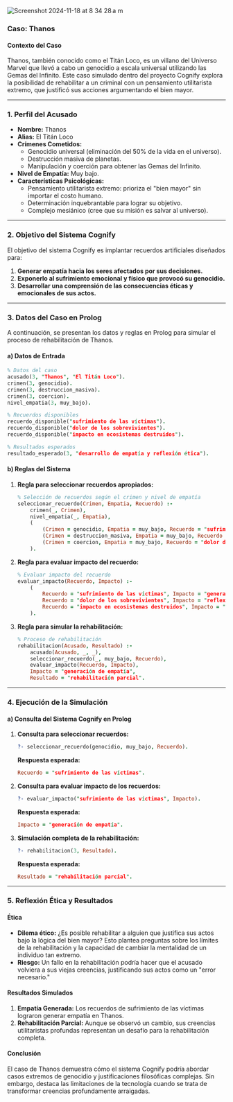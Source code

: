 ![Screenshot 2024-11-18 at 8 34 28 a m](https://github.com/user-attachments/assets/a0a4bd4d-c5fb-4764-a446-cd3e8efeb6e9)


### **Caso: Thanos**  

#### **Contexto del Caso**
Thanos, también conocido como el Titán Loco, es un villano del Universo Marvel que llevó a cabo un genocidio a escala universal utilizando las Gemas del Infinito. Este caso simulado dentro del proyecto Cognify explora la posibilidad de rehabilitar a un criminal con un pensamiento utilitarista extremo, que justificó sus acciones argumentando el bien mayor.

---

### **1. Perfil del Acusado**

- **Nombre:** Thanos  
- **Alias:** El Titán Loco  
- **Crímenes Cometidos:**
  - Genocidio universal (eliminación del 50% de la vida en el universo).  
  - Destrucción masiva de planetas.  
  - Manipulación y coerción para obtener las Gemas del Infinito.  
- **Nivel de Empatía:** Muy bajo.  
- **Características Psicológicas:**
  - Pensamiento utilitarista extremo: prioriza el "bien mayor" sin importar el costo humano.  
  - Determinación inquebrantable para lograr su objetivo.  
  - Complejo mesiánico (cree que su misión es salvar al universo).

---

### **2. Objetivo del Sistema Cognify**

El objetivo del sistema Cognify es implantar recuerdos artificiales diseñados para:  
1. **Generar empatía hacia los seres afectados por sus decisiones.**  
2. **Exponerlo al sufrimiento emocional y físico que provocó su genocidio.**  
3. **Desarrollar una comprensión de las consecuencias éticas y emocionales de sus actos.**  

---

### **3. Datos del Caso en Prolog**

A continuación, se presentan los datos y reglas en Prolog para simular el proceso de rehabilitación de Thanos.

#### **a) Datos de Entrada**

```prolog
% Datos del caso
acusado(3, "Thanos", "El Titán Loco").
crimen(3, genocidio).
crimen(3, destruccion_masiva).
crimen(3, coercion).
nivel_empatia(3, muy_bajo).

% Recuerdos disponibles
recuerdo_disponible("sufrimiento de las víctimas").
recuerdo_disponible("dolor de los sobrevivientes").
recuerdo_disponible("impacto en ecosistemas destruidos").

% Resultados esperados
resultado_esperado(3, "desarrollo de empatía y reflexión ética").
```

#### **b) Reglas del Sistema**

1. **Regla para seleccionar recuerdos apropiados:**
   ```prolog
   % Selección de recuerdos según el crimen y nivel de empatía
   seleccionar_recuerdo(Crimen, Empatia, Recuerdo) :-
       crimen(_, Crimen),
       nivel_empatia(_, Empatia),
       (
           (Crimen = genocidio, Empatia = muy_bajo, Recuerdo = "sufrimiento de las víctimas");
           (Crimen = destruccion_masiva, Empatia = muy_bajo, Recuerdo = "impacto en ecosistemas destruidos");
           (Crimen = coercion, Empatia = muy_bajo, Recuerdo = "dolor de los sobrevivientes")
       ).
   ```

2. **Regla para evaluar impacto del recuerdo:**
   ```prolog
   % Evaluar impacto del recuerdo
   evaluar_impacto(Recuerdo, Impacto) :-
       (
           Recuerdo = "sufrimiento de las víctimas", Impacto = "generación de empatía";
           Recuerdo = "dolor de los sobrevivientes", Impacto = "reflexión emocional";
           Recuerdo = "impacto en ecosistemas destruidos", Impacto = "conciencia ecológica"
       ).
   ```

3. **Regla para simular la rehabilitación:**
   ```prolog
   % Proceso de rehabilitación
   rehabilitacion(Acusado, Resultado) :-
       acusado(Acusado, _, _),
       seleccionar_recuerdo(_, muy_bajo, Recuerdo),
       evaluar_impacto(Recuerdo, Impacto),
       Impacto = "generación de empatía",
       Resultado = "rehabilitación parcial".
   ```

---

### **4. Ejecución de la Simulación**

#### **a) Consulta del Sistema Cognify en Prolog**

1. **Consulta para seleccionar recuerdos:**
   ```prolog
   ?- seleccionar_recuerdo(genocidio, muy_bajo, Recuerdo).
   ```

   **Respuesta esperada:**
   ```prolog
   Recuerdo = "sufrimiento de las víctimas".
   ```

2. **Consulta para evaluar impacto de los recuerdos:**
   ```prolog
   ?- evaluar_impacto("sufrimiento de las víctimas", Impacto).
   ```

   **Respuesta esperada:**
   ```prolog
   Impacto = "generación de empatía".
   ```

3. **Simulación completa de la rehabilitación:**
   ```prolog
   ?- rehabilitacion(3, Resultado).
   ```

   **Respuesta esperada:**
   ```prolog
   Resultado = "rehabilitación parcial".
   ```

---

### **5. Reflexión Ética y Resultados**

#### **Ética**
- **Dilema ético:** ¿Es posible rehabilitar a alguien que justifica sus actos bajo la lógica del bien mayor? Esto plantea preguntas sobre los límites de la rehabilitación y la capacidad de cambiar la mentalidad de un individuo tan extremo.  
- **Riesgo:** Un fallo en la rehabilitación podría hacer que el acusado volviera a sus viejas creencias, justificando sus actos como un "error necesario."

#### **Resultados Simulados**
1. **Empatía Generada:** Los recuerdos de sufrimiento de las víctimas lograron generar empatía en Thanos.  
2. **Rehabilitación Parcial:** Aunque se observó un cambio, sus creencias utilitaristas profundas representan un desafío para la rehabilitación completa.  

#### **Conclusión**
El caso de Thanos demuestra cómo el sistema Cognify podría abordar casos extremos de genocidio y justificaciones filosóficas complejas. Sin embargo, destaca las limitaciones de la tecnología cuando se trata de transformar creencias profundamente arraigadas.
